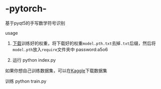 # -pytorch-
基于pyqt5的手写数学符号识别

usage
1. [下载](https://wwb.lanzouw.com/i9O0Lzsjuvi)训练好的权重，将下载好的权重`model.pth.txt`去掉`.txt`后缀，然后将`model.pth`放入`require`文件夹中
password:a5o6

2. 运行 python index.py

如果你想自己训练数据集，可以在[Kaggle](https://www.kaggle.com/xainano/handwrittenmathsymbols)下载数据集

训练 python train.py
